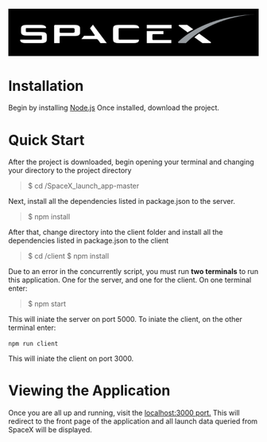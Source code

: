 ![SpaceX Logo](/client/src/logo.PNG)

# Installation
Begin by installing [Node.js](https://nodejs.org/en/download/)
Once installed, download the project.

# Quick Start
After the project is downloaded, begin opening your terminal and changing your
directory to the project directory

> $ cd /SpaceX_launch_app-master

Next, install all the dependencies listed in package.json to the server.

> $ npm install

After that, change directory into the client folder and install all the 
dependencies listed in package.json to the client

> $ cd /client
> $ npm install

Due to an error in the concurrently script, you must run **two terminals** to 
run this application. One for the server, and one for the client. On one terminal enter: 

> $ npm start

This will iniate the server on port 5000. To iniate the client, on the other terminal enter:

`npm run client`

This will iniate the client on port 3000.

# Viewing the Application
Once you are all up and running, visit the [localhost:3000 port.](https://localhost:3000)
This will redirect to the front page of the application and
all launch data queried from SpaceX will be displayed.